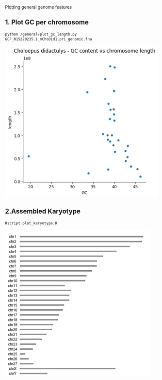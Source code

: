 Plotting general genome features

## 1. Plot GC per chromosome

```
python /general/plot_gc_length.py GCF_015220235.1_mChoDid1.pri_genomic.fna

```


![](/general/CD-GC-lengthsm.png)


## 2.Assembled Karyotype

``` 
Rscript plot_karyotype.R
```

![](/general/karyotype.jpg) 
